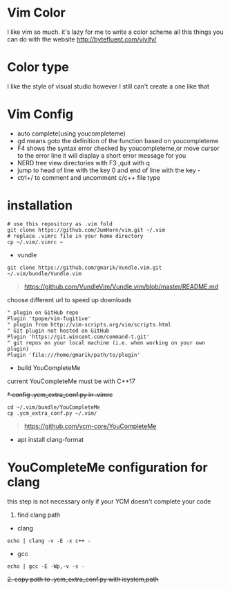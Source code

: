 # Vim Color
I like vim so much.
it's lazy for me to write a color scheme
all this things you can do with the website
http://bytefluent.com/vivify/

# Color type
I like the style of visual studio however I still can't create a one like that

# Vim Config

* auto complete(using youcompleteme)
* gd means goto the definition of the function based on youcompleteme
* F4 shows the syntax error checked by youcompleteme,or move cursor to the error line it will display a short error message for you
* NERD tree view directories with F3 ,quit with q
* jump to head of line with the key 0 and end of line with the key -
* ctrl+/ to comment and uncomment c/c++ file type

# installation
```shell
# use this repository as .vim fold
git clone https://github.com/JumHorn/vim.git ~/.vim
# replace .vimrc file in your home directory
cp ~/.vim/.vimrc ~
```

* vundle
```shell
git clone https://github.com/gmarik/Vundle.vim.git ~/.vim/bundle/Vundle.vim
```
> https://github.com/VundleVim/Vundle.vim/blob/master/README.md

choose different url to speed up downloads
```vim
" plugin on GitHub repo
Plugin 'tpope/vim-fugitive'
" plugin from http://vim-scripts.org/vim/scripts.html
" Git plugin not hosted on GitHub
Plugin 'https://git.wincent.com/command-t.git'
" git repos on your local machine (i.e. when working on your own plugin)
Plugin 'file:///home/gmarik/path/to/plugin'
```

* build YouCompleteMe

current YouCompleteMe must be with C++17

~~* config .ycm_extra_conf.py in .vimrc~~
```shell
cd ~/.vim/bundle/YouCompleteMe
cp .ycm_extra_conf.py ~/.vim/
```
> https://github.com/ycm-core/YouCompleteMe

* apt install clang-format

# YouCompleteMe configuration for clang
this step is not necessary only if your YCM doesn't complete your code

1. find clang path
* clang
```shell
echo | clang -v -E -x c++ -
```

* gcc
```shell
echo | gcc -E -Wp,-v -s -
```

~~2. copy path to .ycm_extra_conf.py with isystem,path~~
